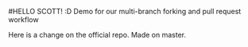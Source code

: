 #HELLO SCOTT! :D
Demo for our multi-branch forking and pull request workflow

Here is a change on the official repo. Made on master.
